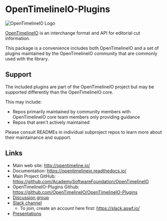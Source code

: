 # OpenTimelineIO-Plugins

<picture>
  <source media="(prefers-color-scheme: dark)" srcset="https://raw.githubusercontent.com/AcademySoftwareFoundation/OpenTimelineIO/main/docs/_static/OpenTimelineIO@3xLight.png">
  <source media="(prefers-color-scheme: light)" srcset="https://raw.githubusercontent.com/AcademySoftwareFoundation/OpenTimelineIO/main/docs/_static/OpenTimelineIO@3xDark.png">
  <img alt="OpenTimelineIO Logo" src="./images/OpenTimelineIO@3xDark.png">
</picture>

[OpenTimelineIO](https://opentimeline.io) is an interchange format and API for
editorial cut information.

This package is a convenience includes both OpenTimelineIO and a set of plugins
maintained by the OpenTimelineIO community that are commonly used with the
library.

## Support

The included plugins are part of the OpenTimelineIO project but may be supported
differently than the OpenTimelineIO core.

This may include:

- Repos primarily maintained by community members with OpenTimelineIO core team members only providing guidance
- Repos that aren't actively maintained

Please consult READMEs in individual subproject repos to learn more about their
maintainance and support.

Links
-----

* Main web site: http://opentimeline.io/
* Documentation: https://opentimelineio.readthedocs.io/
* Main Project GitHub: https://github.com/AcademySoftwareFoundation/OpenTimelineIO
* OpenTimelineIO-Plugins Github: https://github.com/OpenTimelineIO/OpenTimelineIO-Plugins
* [Discussion group](https://lists.aswf.io/g/otio-discussion)
* [Slack channel](https://academysoftwarefdn.slack.com/messages/CMQ9J4BQC)
  * To join, create an account here first: https://slack.aswf.io/
* [Presentations](https://github.com/AcademySoftwareFoundation/OpenTimelineIO/wiki/Presentations)
